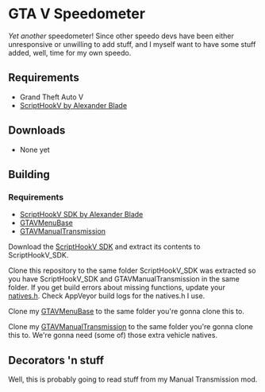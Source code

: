 [comment]: # (GitHub README.md)

GTA V Speedometer
=========================
*Yet another* speedometer! Since other speedo devs have been either unresponsive or unwilling to add stuff, and I myself want to have some stuff added, well, time for my own speedo.

## Requirements
* Grand Theft Auto V
* [ScriptHookV by Alexander Blade](http://www.dev-c.com/gtav/scripthookv/)

## Downloads

* None yet

## Building

### Requirements
* [ScriptHookV SDK by Alexander Blade](http://www.dev-c.com/gtav/scripthookv/)
* [GTAVMenuBase](https://github.com/E66666666/GTAVMenuBase)
* [GTAVManualTransmission](https://github.com/E66666666/GTAVManualTransmission)

Download the [ScriptHookV SDK](http://www.dev-c.com/gtav/scripthookv/) and extract its contents to ScriptHookV_SDK.

Clone this repository to the same folder ScriptHookV_SDK was extracted so you have ScriptHookV_SDK and GTAVManualTransmission in the same folder. If you get build errors about missing functions, update your [natives.h](http://www.dev-c.com/nativedb/natives.h). Check AppVeyor build logs for the natives.h I use.

Clone my [GTAVMenuBase](https://github.com/E66666666/GTAVMenuBase) to the same folder you're gonna clone this to.

Clone my [GTAVManualTransmission](https://github.com/E66666666/GTAVManualTransmission) to the same folder you're gonna clone this to. We're gonna need (some of) those extra vehicle natives.

## Decorators 'n stuff

Well, this is probably going to read stuff from my Manual Transmission mod. 
